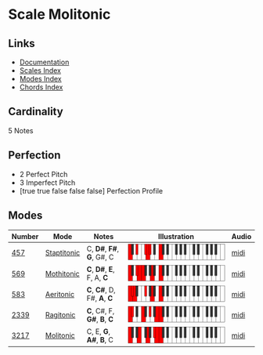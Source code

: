 # Scale Molitonic

## Links

- [Documentation](README.md)
- [Scales Index](Scales.md)
- [Modes Index](Modes.md)
- [Chords Index](Chords.md)

## Cardinality

5 Notes

## Perfection

- 2 Perfect Pitch
- 3 Imperfect Pitch
- [true true false false false] Perfection Profile

## Modes

| Number | Mode | Notes | Illustration | Audio |
|--------|------|-------|--------------|-------|
| [457](https://ianring.com/musictheory/scales/457) | [Staptitonic](ModeStaptitonic.md) | C, **D#**, **F#**, **G**, G#, C | ![CNaturalStaptitonic](ModeCNaturalStaptitonic.png) | [midi](https://github.com/edipermadi/music/blob/main/docs/ModeCNaturalStaptitonic.mid?raw=true) | 
| [569](https://ianring.com/musictheory/scales/569) | [Mothitonic](ModeMothitonic.md) | **C**, **D#**, **E**, F, A, **C** | ![CNaturalMothitonic](ModeCNaturalMothitonic.png) | [midi](https://github.com/edipermadi/music/blob/main/docs/ModeCNaturalMothitonic.mid?raw=true) | 
| [583](https://ianring.com/musictheory/scales/583) | [Aeritonic](ModeAeritonic.md) | **C**, **C#**, D, F#, **A**, **C** | ![CNaturalAeritonic](ModeCNaturalAeritonic.png) | [midi](https://github.com/edipermadi/music/blob/main/docs/ModeCNaturalAeritonic.mid?raw=true) | 
| [2339](https://ianring.com/musictheory/scales/2339) | [Ragitonic](ModeRagitonic.md) | **C**, C#, F, **G#**, **B**, **C** | ![CNaturalRagitonic](ModeCNaturalRagitonic.png) | [midi](https://github.com/edipermadi/music/blob/main/docs/ModeCNaturalRagitonic.mid?raw=true) | 
| [3217](https://ianring.com/musictheory/scales/3217) | [Molitonic](ModeMolitonic.md) | C, E, **G**, **A#**, **B**, C | ![CNaturalMolitonic](ModeCNaturalMolitonic.png) | [midi](https://github.com/edipermadi/music/blob/main/docs/ModeCNaturalMolitonic.mid?raw=true) | 
